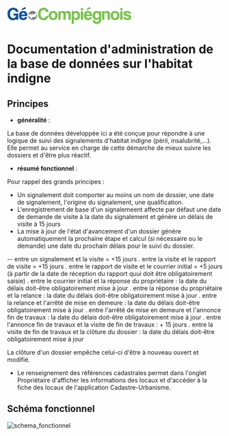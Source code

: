 ![picto](/doc/img/Logo_web-GeoCompiegnois.png)

# Documentation d'administration de la base de données sur l'habitat indigne #

## Principes
  * **généralité** :

La base de données développée ici a été conçue pour répondre à une logique de suivi des signalements d'habitat indigne (péril, insalubrité,...). Elle permet au service en charge de cette démarche de mieux suivre les dossiers et d'être plus réactif. 
 
 * **résumé fonctionnel** :

Pour rappel des grands principes :

* Un signalement doit comporter au moins un nom de dossier, une date de signalement, l'origine du signalement, une qualification.
* L'enregistrement de base d'un signalemeent affecte par défaut une date de demande de visite à la date du signalement et génère un délais de visite à 15 jours
* La mise à jour de l'état d'avancement d'un dossier génère automatiquement la prochaine étape et calcul (si nécessaire ou le demande) une date du prochain délais pour le suivi du dossier.

-- entre un signalement et la visite = +15 jours
. entre la visite et le rapport de visite = +15 jours
. entre le rapport de visite et le courrier initial = +5 jours (à partir de la date de réception du rapport quui doit être obligatoirement saisie)
. entre le courrier initial et la réponse du propriétaire : la date du délais doit-être obligatoirement mise à jour
. entre la réponse du propriétaire et la relance : la date du délais doit-être obligatoirement mise à jour
. entre la relance et l'arrêté de mise en demeure : la date du délais doit-être obligatoirement mise à jour
. entre l'arrêté de mise en demeure et l'annonce fin de travaux : la date du délais doit-être obligatoirement mise à jour
. entre l'annonce fin de travaux et la visite de fin de travaux : + 15 jours
. entre la visite de fin de travaux et la clôture du dossier : la date du délais doit-être obligatoirement mise à jour

La clôture d'un dossier empêche celui-ci d'être à nouveau ouvert et modifié.

* Le renseignement des références cadastrales permet dans l'onglet Propriétaire d'afficher les informations des locaux et d'accéder à la fiche des locaux de l'application Cadastre-Urbanisme.

## Schéma fonctionnel

![schema_fonctionnel](img/schema_fonctionnel_amt_fon_eco.png)
